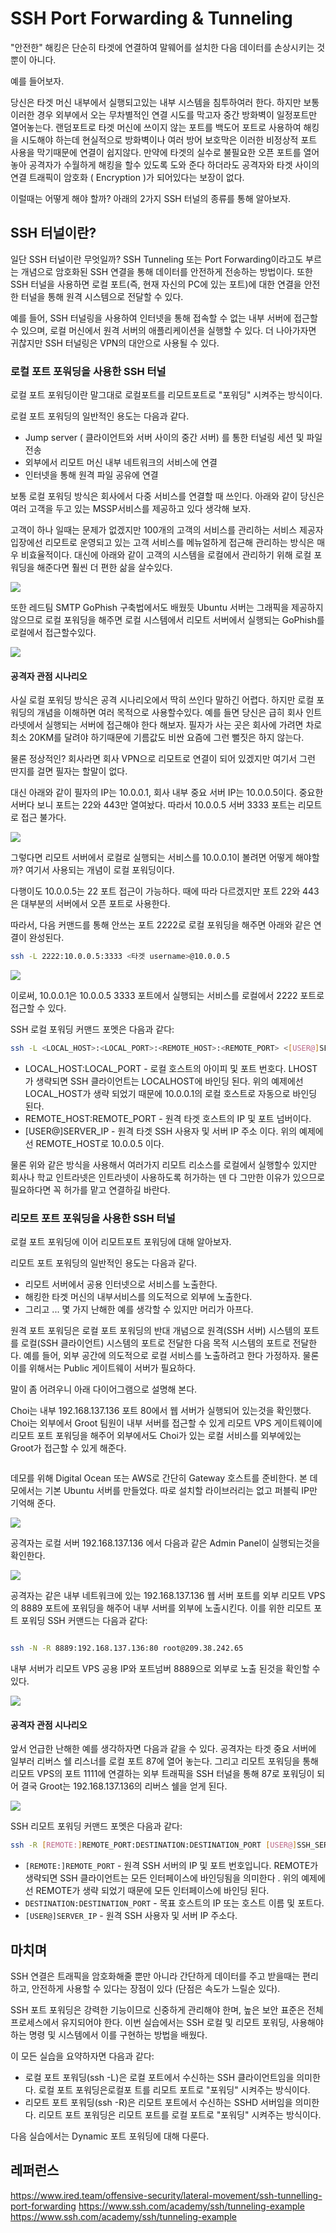 # SSH Port Forwarding & Tunneling

"안전한" 해킹은 단순히 타겟에 연결하여 말웨어를 설치한 다음 데이터를 손상시키는 것 뿐이 아니다.

예를 들어보자.

당신은 타겟 머신 내부에서 실행되고있는 내부 시스템을 침투하여러 한다. 하지만 보통 이러한 경우 외부에서 오는 무차별적인 연결 시도를 막고자 중간 방화벽이 일정포트만 열어놓는다. 랜덤포트로 타겟 머신에 쓰이지 않는 포트를 백도어 포트로 사용하여 해킹을 시도해야 하는데 현실적으로 방화벽이나 여러 방어 보호막은 이러한  비정상적 포트 사용을 막기때문에 연결이 쉽지않다. 만약에 타겟의 실수로 불필요한 오픈 포트를 열어 놓아 공격자가 수월하게 해킹을 할수 있도록 도와 준다 하더라도 공격자와 타겟 사이의 연결 트래픽이 암호화 ( Encryption )가 되어있다는 보장이 없다.

이럴때는 어떻게 해야 할까? 아래의 2가지 SSH 터널의 종류를 통해 알아보자.

## SSH 터널이란?

일단 SSH 터널이란 무엇일까? SSH Tunneling 또는 Port Forwarding이라고도 부르는 개념으로 암호화된 SSH 연결을 통해 데이터를 안전하게 전송하는 방법이다. 또한 SSH 터널을 사용하면 로컬 포트(즉, 현재 자신의 PC에 있는 포트)에 대한 연결을 안전한 터널을 통해 원격 시스템으로 전달할 수 있다.

예를 들어, SSH 터널링을 사용하여 인터넷을 통해 접속할 수 없는 내부 서버에 접근할 수 있으며, 로컬 머신에서 원격 서버의 애플리케이션을 실행할 수 있다. 더 나아가자면 귀찮지만 SSH 터널링은 VPN의 대안으로 사용될 수 있다.

### 로컬 포트 포워딩을 사용한 SSH 터널

로컬 포트 포워딩이란 말그대로 로컬포트를 리모트포트로 "포워딩" 시켜주는 방식이다.

로컬 포트 ​​포워딩의 일반적인 용도는 다음과 같다.

* Jump server ( 클라이언트와 서버 사이의 중간 서버) 를 통한 터널링 세션 및 파일 전송
* 외부에서 리모트 머신 내부 네트워크의 서비스에 연결
* 인터넷을 통해 원격 파일 공유에 연결

보통 로컬 포워딩 방식은 회사에서 다중 서비스를 연결할 때 쓰인다. 아래와 같이 당신은 여러 고객을 두고 있는 MSSP서비스를 제공하고 있다 생각해 보자.&#x20;

고객이 하나 일때는 문제가 없겠지만 100개의 고객의 서비스를 관리하는 서비스 제공자 입장에선 리모트로 운영되고 있는 고객 서비스를 메뉴얼하게 접근해 관리하는 방식은 매우 비효율적이다. 대신에 아래와 같이 고객의 시스템을 로컬에서 관리하기 위해 로컬 포워딩을 해준다면 훨씬 더 편한 삶을 살수있다.

![](<../obsidian\_resources/Pasted image 20230423111452.png>)

또한 레드팀 SMTP GoPhish 구축법에서도 배웠듯 Ubuntu 서버는 그래픽을 제공하지 않으므로 로컬 포워딩을 해주면 로컬 시스템에서 리모트 서버에서 실행되는 GoPhish를 로컬에서 접근할수있다.

![](<../obsidian\_resources/Pasted image 20230423103534 (1) (1).png>)

#### 공격자 관점 시나리오

사실 로컬 포워딩 방식은 공격 시나리오에서 딱히 쓰인다 말하긴 어렵다. 하지만 로컬 포워딩의 개념을 이해하면 여러 목적으로 사용할수있다. 예를 들면 당신은 급히 회사 인트라넷에서 실행되는 서버에 접근해야 한다 해보자. 필자가 사는 곳은 회사에 가려면 차로 최소 20KM를 달려야 하기때문에 기름값도 비싼 요즘에 그런 뻘짓은 하지 않는다.

물론 정상적인? 회사라면 회사 VPN으로 리모트로 연결이 되어 있겠지만 여기서 그런 딴지를 걸면 필자는 할말이 없다.

대신 아래와 같이 필자의 IP는 10.0.0.1, 회사 내부 중요 서버 IP는 10.0.0.5이다. 중요한 서버다 보니 포트는 22와 443만 열여놨다. 따라서 10.0.0.5 서버 3333 포트는 리모트로 접근 불가다.

![](<../obsidian\_resources/Pasted image 20230423113146.png>)

그렇다면 리모트 서버에서 로컬로 실행되는 서비스를 10.0.0.1이 볼려면 어떻게 해야할까? 여기서 사용되는 개념이 로컬 포워딩이다.

다행이도 10.0.0.5는 22 포트 접근이 가능하다. 때에 따라 다르겠지만 포트 22와 443은 대부분의 서버에서 오픈 포트로 사용한다.

따라서, 다음 커맨드를 통해 안쓰는 포트 2222로 로컬 포워딩을 해주면 아래와 같은 연결이 완성된다.

```sh
ssh -L 2222:10.0.0.5:3333 <타겟 username>@10.0.0.5
```

![](<../obsidian\_resources/Pasted image 20230423121253.png>)

이로써, 10.0.0.1은 10.0.0.5 3333 포트에서 실행되는 서비스를 로컬에서 2222 포트로 접근할 수 있다.

SSH 로컬 포워딩 커맨드 포멧은 다음과 같다:

```sh
ssh -L <LOCAL_HOST>:<LOCAL_PORT>:<REMOTE_HOST>:<REMOTE_PORT> <[USER@]SERVER_IP> 
```

* LOCAL\_HOST:LOCAL\_PORT - 로컬 호스트의 아이피 및 포트 번호다. LHOST가 생략되면 SSH 클라이언트는 LOCALHOST에 바인딩 된다. 위의 예제에선 LOCAL\_HOST가 생략 되었기 때문에 10.0.0.1의 로컬 호스트로 자동으로 바인딩 된다.
* REMOTE\_HOST:REMOTE\_PORT - 원격 타겟 호스트의 IP 및 포트 넘버이다.
* \[USER@]SERVER\_IP - 원격 타겟 SSH 사용자 및 서버 IP 주소 이다. 위의 예제에선 REMOTE\_HOST로 10.0.0.5 이다.

물론 위와 같은 방식을 사용해서 여러가지 리모트 리소스를 로컬에서 실행할수 있지만 회사나 학교 인트라넷은 인트라넷이 사용하도록 허가하는  덴 다 그만한 이유가 있으므로 필요하다면 꼭 허가를 맡고 연결하길 바란다.

### 리모트 포트 포워딩을 사용한 SSH 터널

로컬 포트 포워딩에 이어 리모트포트 포워딩에 대해 알아보자.

리모트 포트 ​​포워딩의 일반적인 용도는 다음과 같다.

* 리모트 서버에서 공용 인터넷으로 서비스를 노출한다.
* 해킹한 타겟 머신의 내부서비스를 의도적으로 외부에 노출한다.
* 그리고 ... 몇 가지 난해한 예를 생각할 수 있지만 머리가 아프다.

원격 포트 포워딩은 로컬 포트 ​​포워딩의 반대 개념으로 원격(SSH 서버) 시스템의 포트를 로컬(SSH 클라이언트) 시스템의 포트로 전달한 다음 목적 시스템의 포트로 전달한다. 예를 들어, 외부 공간에 의도적으로 로컬 서비스를 노출하려고 한다 가정하자. 물론 이를 위해서는 Public 게이트웨이 서버가 필요하다.

말이 좀 어려우니 아래 다이어그램으로 설명해 본다.

Choi는 내부 192.168.137.136 포트 80에서 웹 서버가 실행되어 있는것을 확인했다. Choi는 외부에서 Groot 팀원이 내부 서버를 접근할 수 있게 리모트 VPS 게이트웨이에 리모트 포트 포워딩을 해주어 외부에서도 Choi가 있는 로컬 서비스를 외부에있는 Groot가  접근할 수 있게 해준다.

<figure><img src="../.gitbook/assets/image (21) (1).png" alt=""><figcaption></figcaption></figure>

데모를 위해 Digital Ocean 또는 AWS로 간단히 Gateway 호스트를 준비한다. 본 데모에서는 기본 Ubuntu 서버를 만들었다. 따로 설치할 라이브러리는 없고 퍼블릭 IP만 기억해 준다.

![](<../obsidian\_resources/Pasted image 20230422195639 1.png>)

공격자는 로컬 서버 192.168.137.136 에서 다음과 같은 Admin Panel이 실행되는것을 확인한다.

![](<../obsidian\_resources/Pasted image 20230423150920.png>)

공격자는 같은 내부 네트워크에 있는 192.168.137.136 웹 서버 포트를 외부 리모트 VPS의 8889 포트에 포워딩을 해주어 내부 서버를 외부에 노출시킨다. 이를 위한 리모트 포트 포워딩 SSH 커맨드는 다음과 같다:&#x20;

<figure><img src="../obsidian_resources/Pasted image 20230423151213.png" alt=""><figcaption></figcaption></figure>

```sh
ssh -N -R 8889:192.168.137.136:80 root@209.38.242.65
```

내부 서버가 리모트 VPS 공용 IP와 포트넘버 8889으로 외부로 노출 된것을 확인할 수 있다.

![](<../obsidian\_resources/Pasted image 20230423151148.png>)

#### 공격자 관점 시나리오

앞서 언급한 난해한 예를 생각하자면 다음과 같을 수 있다. 공격자는 타겟 중요 서버에 일부러 리버스 쉘 리스너를 로컬 포트 87에 열어 놓는다. 그리고 리모트 포워딩을 통해 리모트 VPS의 포트 1111에 연결하는 외부 트래픽을 SSH 터널을 통해 87로 포워딩이 되어 결국 Groot는 192.168.137.136의 리버스 쉘을 얻게 된다.

![](<../obsidian\_resources/Pasted image 20230423154942.png>)

SSH 리모트 포워딩 커맨드 포멧은 다음과 같다:

```sh
ssh -R [REMOTE:]REMOTE_PORT:DESTINATION:DESTINATION_PORT [USER@]SSH_SERVER
```

* `[REMOTE:]REMOTE_PORT` - 원격 SSH 서버의 IP 및 포트 번호입니다. REMOTE가 생략되면 SSH 클라이언트는 모든 인터페이스에 바인딩됨을 의미한다 . 위의 예제에선 REMOTE가 생략 되었기 때문에 모든 인터페이스에 바인딩 된다.
* `DESTINATION:DESTINATION_PORT` - 목표 호스트의 IP 또는 호스트 이름 및 포트다.
* `[USER@]SERVER_IP` - 원격 SSH 사용자 및 서버 IP 주소다.

## 마치며

SSH 연결은 트래픽을 암호화해줄 뿐만 아니라 간단하게 데이터를 주고 받을때는 편리하고, 안전하게 사용할  수 있다는 장점이 있다 (단점은 속도가 느릴순  있다).&#x20;

SSH 포트 포워딩은 강력한 기능이므로 신중하게 관리해야 한며, 높은 보안 표준은 전체 프로세스에서 유지되어야 한다. 이번 실습에서는 SSH 로컬 및 리모트 포워딩, 사용해야 하는 명령 및 시스템에서 이를 구현하는 방법을 배웠다.

이 모든 실습을 요약하자면 다음과 같다:

* 로컬 포트 포워딩(ssh -L)은 로컬 포트에서 수신하는 SSH 클라이언트임을 의미한다. 로컬 포트 포워딩은로컬포 트를 리모트 포트로 "포워딩" 시켜주는 방식이다.
* 리모트 포트 포워딩(ssh -R)은 리모트 포트에서 수신하는 SSHD 서버임을 의미한다. 리모트  포트 포워딩은 리모트 포트를 로컬 포트로 "포워딩" 시켜주는 방식이다.

다음 실습에서는 Dynamic 포트 포워딩에 대해 다룬다.

## 레퍼런스

https://www.ired.team/offensive-security/lateral-movement/ssh-tunnelling-port-forwarding https://www.ssh.com/academy/ssh/tunneling-example https://www.ssh.com/academy/ssh/tunneling-example
